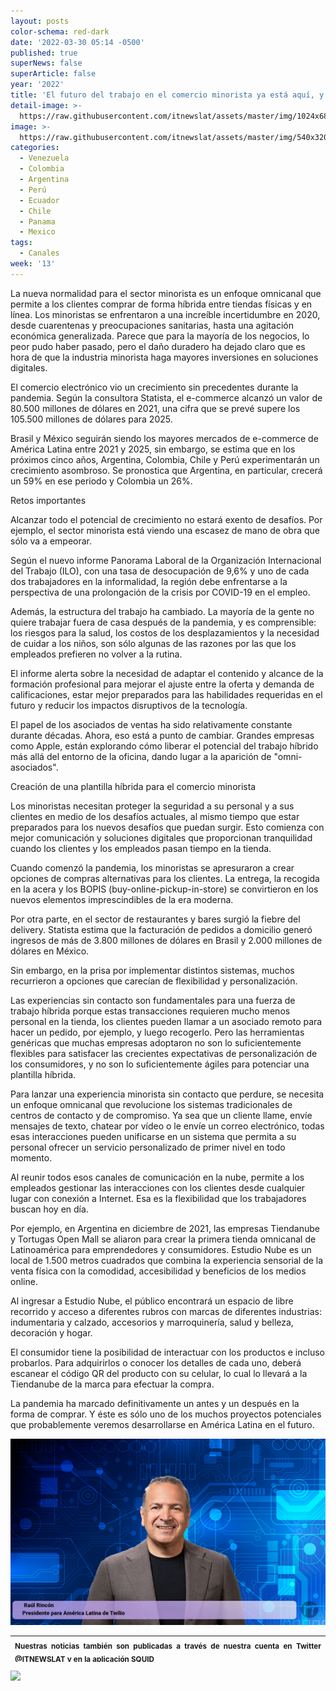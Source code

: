 ```yaml
---
layout: posts
color-schema: red-dark
date: '2022-03-30 05:14 -0500'
published: true
superNews: false
superArticle: false
year: '2022'
title: 'El futuro del trabajo en el comercio minorista ya está aquí, y es híbrido'
detail-image: >-
  https://raw.githubusercontent.com/itnewslat/assets/master/img/1024x680/Raul-Rincon-g.jpg
image: >-
  https://raw.githubusercontent.com/itnewslat/assets/master/img/540x320/Raul-Rincon-p.jpg
categories:
  - Venezuela
  - Colombia
  - Argentina
  - Perú
  - Ecuador
  - Chile
  - Panama
  - Mexico
tags:
  - Canales
week: '13'
---
```

La nueva normalidad para el sector minorista es un enfoque omnicanal que permite a los clientes comprar de forma híbrida entre tiendas físicas y en línea.
Los minoristas se enfrentaron a una increíble incertidumbre en 2020, desde cuarentenas y preocupaciones sanitarias, hasta una agitación económica generalizada. Parece que para la mayoría de los negocios, lo peor pudo haber pasado, pero el daño duradero ha dejado claro que es hora de que la industria minorista haga mayores inversiones en soluciones digitales. 

El comercio electrónico vio un crecimiento sin precedentes durante la pandemia. Según la consultora Statista, el e-commerce alcanzó un valor de 80.500 millones de dólares en 2021, una cifra que se prevé supere los 105.500 millones de dólares para 2025.

Brasil y México seguirán siendo los mayores mercados de e-commerce de América Latina entre 2021 y 2025, sin embargo, se estima que en los próximos cinco años, Argentina, Colombia, Chile y Perú experimentarán un crecimiento asombroso. Se pronostica que Argentina, en particular, crecerá un 59% en ese periodo y Colombia un 26%.

Retos importantes

Alcanzar todo el potencial de crecimiento no estará exento de desafíos. Por ejemplo, el sector minorista está viendo una escasez de mano de obra que sólo va a empeorar.

Según el nuevo informe Panorama Laboral de la Organización Internacional del Trabajo (ILO), con una tasa de desocupación de 9,6% y uno de cada dos trabajadores en la informalidad, la región debe enfrentarse a la perspectiva de una prolongación de la crisis por COVID-19 en el empleo.

Además, la estructura del trabajo ha cambiado. La mayoría de la gente no quiere trabajar fuera de casa después de la pandemia, y es comprensible: los riesgos para la salud, los costos de los desplazamientos y la necesidad de cuidar a los niños, son sólo algunas de las razones por las que los empleados prefieren no volver a la rutina.

El informe alerta sobre la necesidad de adaptar el contenido y alcance de la formación profesional para mejorar el ajuste entre la oferta y demanda de calificaciones, estar mejor preparados para las habilidades requeridas en el futuro y reducir los impactos disruptivos de la tecnología.

El papel de los asociados de ventas ha sido relativamente constante durante décadas. Ahora, eso está a punto de cambiar. Grandes empresas como Apple, están explorando cómo liberar el potencial del trabajo híbrido más allá del entorno de la oficina, dando lugar a la aparición de "omni-asociados". 

Creación de una plantilla híbrida para el comercio minorista
 
Los minoristas necesitan proteger la seguridad a su personal y a sus clientes en medio de los desafíos actuales, al mismo tiempo que estar preparados para los nuevos desafíos que puedan surgir. Esto comienza con mejor comunicación y soluciones digitales que proporcionan tranquilidad cuando los clientes y los empleados pasan tiempo en la tienda.
 
Cuando comenzó la pandemia, los minoristas se apresuraron a crear opciones de compras alternativas para los clientes. La entrega, la recogida en la acera y los BOPIS (buy-online-pickup-in-store) se convirtieron en los nuevos elementos imprescindibles de la era moderna. 
 
Por otra parte, en el sector de restaurantes y bares surgió la fiebre del delivery. Statista estima que la facturación de pedidos a domicilio generó ingresos de más de 3.800 millones de dólares en Brasil y 2.000 millones de dólares en México.
 
Sin embargo, en la prisa por implementar distintos sistemas, muchos recurrieron a opciones que carecían de flexibilidad y personalización.
 
Las experiencias sin contacto son fundamentales para una fuerza de trabajo híbrida porque estas transacciones requieren mucho menos personal en la tienda, los clientes pueden llamar a un asociado remoto para hacer un pedido, por ejemplo, y luego recogerlo. Pero las herramientas genéricas que muchas empresas adoptaron no son lo suficientemente flexibles para satisfacer las crecientes expectativas de personalización de los consumidores, y no son lo suficientemente ágiles para potenciar una plantilla híbrida.
 
Para lanzar una experiencia minorista sin contacto que perdure, se necesita un enfoque omnicanal que revolucione los sistemas tradicionales de centros de contacto y de compromiso. Ya sea que un cliente llame, envíe mensajes de texto, chatear por vídeo o le envíe un correo electrónico, todas esas interacciones pueden unificarse en un sistema que permita a su personal ofrecer un servicio personalizado de primer nivel en todo momento. 
 
Al reunir todos esos canales de comunicación en la nube, permite a los empleados gestionar las interacciones con los clientes desde cualquier lugar con conexión a Internet. Esa es la flexibilidad que los trabajadores buscan hoy en día.
 
Por ejemplo, en Argentina en diciembre de 2021, las empresas Tiendanube y Tortugas Open Mall se aliaron para crear la primera tienda omnicanal de Latinoamérica para emprendedores y consumidores. Estudio Nube es un local de 1.500 metros cuadrados que combina la experiencia sensorial de la venta física con la comodidad, accesibilidad y beneficios de los medios online.
 
Al ingresar a Estudio Nube, el público encontrará un espacio de libre recorrido y acceso a diferentes rubros con marcas de diferentes industrias: indumentaria y calzado, accesorios y marroquinería, salud y belleza, decoración y hogar.
 
El consumidor tiene la posibilidad de interactuar con los productos e incluso probarlos. Para adquirirlos o conocer los detalles de cada uno, deberá escanear el código QR del producto con su celular, lo cual lo llevará a la Tiendanube de la marca para efectuar la compra.
 
La pandemia ha marcado definitivamente un antes y un después en la forma de comprar. Y éste es sólo uno de los muchos proyectos potenciales que probablemente veremos desarrollarse en América Latina en el futuro. 

![](https://raw.githubusercontent.com/itnewslat/assets/master/img/540x320/Raul-Rincon-p.jpg)

<table style="height: 42px;" width="569">
<tbody>
<tr>
<td style="text-align: justify;"><sub><strong>Nuestras noticias también son publicadas a través de nuestra cuenta en Twitter <a href="https://twitter.com/itnewslat?lang=es">@ITNEWSLAT</a> y en la aplicación <a href="https://squidapp.co/en/">SQUID</a></strong></sub></td>
</tr>
</tbody>
</table>

<img src="https://tracker.metricool.com/c3po.jpg?hash=56f88a41e39ab42c063cc51676587a04"/>